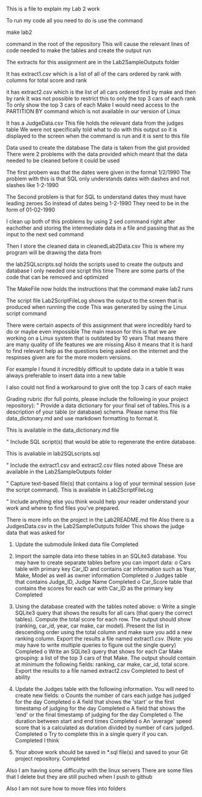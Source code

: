This is a file to explain my Lab 2 work


To run my code all you need to do is use the command

make lab2

command in the root of the repository
This will cause the relevant lines of code needed to make the tables and create the output run






The extracts for this assignment are in the
Lab2SampleOutputs folder

It has extract1.csv which is a list of all of the cars ordered by rank with columns for total score and rank

it has extract2.csv which is the list of all cars ordered first by make and then by rank
It was not possible to restrict this to only the top 3 cars of each rank
To only show the top 3 cars of each Make I would need access to the PARTITION BY command
which is not available in our version of Linux

It has a JudgeData.csv
This file holds the relevant data from the judges table
We were not specifically told what to do with this output so it is displayed to the screen when the command is 
run and it is sent to this file 



Data used to create the database
The data is taken from the gist provided
There were 2 problems with the data provided which meant that the data needed to be cleaned before it could be used

The first probem was that the dates were given in the format 1/2/1990
The problem with this is that SQL only understands dates with dashes and not slashes like
1-2-1990

The Second problem is that for SQL to understand dates they must have leading zeroes
So instead of dates being
1-2-1990
They need to be in the form of
01-02-1990

I clean up both of this problems by using 2 sed command right after eachother and storing the intermediate
data in a file and passing that as the input to the next sed command

Then I store the cleaned data in
cleanedLab2Data.csv 
This is where my program will be drawing the data from




the
lab2SQLscripts.sql
holds the scripts used to create the outputs and database
I only needed one script this time
There are some parts of the code that can be removed and optimized



The 
MakeFile
now holds the instructions that the command
make lab2
runs

The script file 
Lab2ScriptFileLog
shows the output to the screen that is produced when running the code
This was generated by using the Linux script command




There were certain aspects of this assignment that were incredibly hard to do or maybe even impossible
The main reason for this is that we are working on a Linux system that is outdated by 10 years
That means there are many quality of life features we are missing 
Also it means that it is hard to find relevant help as the questions being asked on the internet and the respinses given are for the
more modern versions.

For example I found it incredibly difficult to update data in a table
It was always preferable to insert data into a new table

I also could not find a workaround to give onlt the top 3 cars of each make














Grading rubric (for full points, please include the following in your project repository): 
"	Provide a data dictionary for your final set of tables.This is a description of your table (or database) schema. Please name this file data_dictonary.md and use markdown formatting to format it.

This is available in the data_dictionary.md file



"	Include SQL script(s) that would be able to regenerate the entire database.

This is avaliable in
lab2SQLscripts.sql

"	Include the extract1.csv and extract2.csv files noted above
These are available in the Lab2SampleOutputs folder


"	Capture text-based file(s) that contains a log of your terminal session (use the script command).
This is available in
Lab2ScriptFileLog


"	Include anything else you think would help your reader understand your work and where to find files you've prepared.

There is more info on the project in the Lab2README.md file
Also there is a JudgesData.csv in the Lab2SampleOutputs folder 
This shows the judge data that was asked for



1.	Update the submodule linked data file
Completed

2.	Import the sample data into these tables in an SQLite3 database. You may have to create separate tables before you can import data: 
o	Cars table with primary key Car_ID and contains car information such as Year, Make, Model as well as owner information
Completed
o	Judges table that contains Judge_ID, Judge Name
Completed
o	Car_Score table that contains the scores for each car with Car_ID as the primary key
Completed
2.	Using the database created with the tables noted above: 
o	Write a single SQLite3 query that shows the results for all cars (that query the correct tables).  Compute the total score for each row. The output should show (ranking, car_id, year, car make, car model). Present the list in descending order using the total column and make sure you add a new ranking column. Export the results a file named extract1.csv. (Note: you may have to write multiple queries to figure out the single query)
Completed
o	Write an SQLite3 query that shows for each Car Make grouping: a list of the top 3 cars of that Make. The output should contain at minimum the following fields:  ranking, car make, car_id, total score. Export the results to a file named extract2.csv
Completed to best of ability
3.	Update the Judges table with the following information. You will need to create new fields: 
o	Counts the number of cars each judge has judged for the day
Completed
o	A field that shows the 'start' or the first timestamp of judging for the day
Completed
o	A field that shows the 'end' or the final timestamp of judging for the day
Completed
o	The duration between start and end times
Completed
o	An 'average' speed score that is a calculated as duration divided by number of cars judged.
Completed
o	Try to complete this in a single query if you can.
Completed I think
4.	Your above work should be saved in *.sql file(s) and saved to your Git project repository.
Completed





Also I am having some difficulty with the linux servers
There are some files that I delete but they are still puched when I push to github

Also I am not sure how to move files into folders
